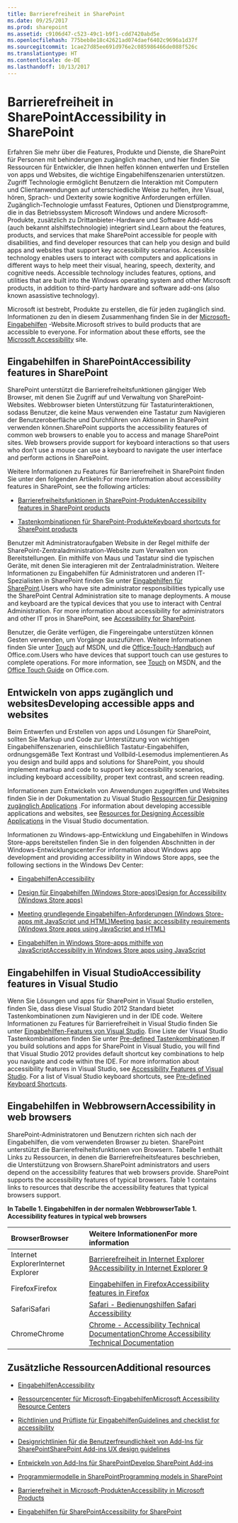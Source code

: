 ```yaml
---
title: Barrierefreiheit in SharePoint
ms.date: 09/25/2017
ms.prod: sharepoint
ms.assetid: c9106d47-c523-49c1-b9f1-cdd7420abd5e
ms.openlocfilehash: 775beb8e18c42621ad074daef6402c9696a1d37f
ms.sourcegitcommit: 1cae27d85ee691d976e2c085986466de088f526c
ms.translationtype: HT
ms.contentlocale: de-DE
ms.lasthandoff: 10/13/2017
---
```

# <a name="accessibility-in-sharepoint"></a><span data-ttu-id="3eb8a-102">Barrierefreiheit in SharePoint</span><span class="sxs-lookup"><span data-stu-id="3eb8a-102">Accessibility in SharePoint</span></span>
<span data-ttu-id="3eb8a-p101">Erfahren Sie mehr über die Features, Produkte und Dienste, die SharePoint für Personen mit behinderungen zugänglich machen, und hier finden Sie Ressourcen für Entwickler, die Ihnen helfen können entwerfen und Erstellen von apps und Websites, die wichtige Eingabehilfenszenarien unterstützen. Zugriff Technologie ermöglicht Benutzern die Interaktion mit Computern und Clientanwendungen auf unterschiedliche Weise zu helfen, ihre Visual, hören, Sprach- und Dexterity sowie kognitive Anforderungen erfüllen. Zugänglich-Technologie umfasst Features, Optionen und Dienstprogramme, die in das Betriebssystem Microsoft Windows und andere Microsoft-Produkte, zusätzlich zu Drittanbieter-Hardware und Software Add-ons (auch bekannt alshilfstechnologie) integriert sind.</span><span class="sxs-lookup"><span data-stu-id="3eb8a-p101">Learn about the features, products, and services that make SharePoint accessible for people with disabilities, and find developer resources that can help you design and build apps and websites that support key accessibility scenarios. Accessible technology enables users to interact with computers and applications in different ways to help meet their visual, hearing, speech, dexterity, and cognitive needs. Accessible technology includes features, options, and utilities that are built into the Windows operating system and other Microsoft products, in addition to third-party hardware and software add-ons (also known asassistive technology).</span></span>
  
    
    

<span data-ttu-id="3eb8a-p102">Microsoft ist bestrebt, Produkte zu erstellen, die für jeden zugänglich sind. Informationen zu den in diesem Zusammenhang finden Sie in der  [Microsoft-Eingabehilfen](http://www.microsoft.com/enable/default.aspx) -Website.</span><span class="sxs-lookup"><span data-stu-id="3eb8a-p102">Microsoft strives to build products that are accessible to everyone. For information about these efforts, see the  [Microsoft Accessibility](http://www.microsoft.com/enable/default.aspx) site.</span></span>
## <a name="accessibility-features-in-sharepoint"></a><span data-ttu-id="3eb8a-108">Eingabehilfen in SharePoint</span><span class="sxs-lookup"><span data-stu-id="3eb8a-108">Accessibility features in SharePoint</span></span>
<span data-ttu-id="3eb8a-109"><a name="bkmk_AccessibilitySP2013"> </a></span><span class="sxs-lookup"><span data-stu-id="3eb8a-109"><a name="bkmk_AccessibilitySP2013"> </a></span></span>

<span data-ttu-id="3eb8a-p103">SharePoint unterstützt die Barrierefreiheitsfunktionen gängiger Web Browser, mit denen Sie Zugriff auf und Verwaltung von SharePoint-Websites. Webbrowser bieten Unterstützung für Tastaturinteraktionen, sodass Benutzer, die keine Maus verwenden eine Tastatur zum Navigieren der Benutzeroberfläche und Durchführen von Aktionen in SharePoint verwenden können.</span><span class="sxs-lookup"><span data-stu-id="3eb8a-p103">SharePoint supports the accessibility features of common web browsers to enable you to access and manage SharePoint sites. Web browsers provide support for keyboard interactions so that users who don't use a mouse can use a keyboard to navigate the user interface and perform actions in SharePoint.</span></span>
  
    
    
<span data-ttu-id="3eb8a-112">Weitere Informationen zu Features für Barrierefreiheit in SharePoint finden Sie unter den folgenden Artikeln:</span><span class="sxs-lookup"><span data-stu-id="3eb8a-112">For more information about accessibility features in SharePoint, see the following articles:</span></span>
  
    
    

-  [<span data-ttu-id="3eb8a-113">Barrierefreiheitsfunktionen in SharePoint-Produkten</span><span class="sxs-lookup"><span data-stu-id="3eb8a-113">Accessibility features in SharePoint products</span></span>](http://office.microsoft.com/en-us/sharepoint-foundation-help/accessibility-features-in-sharepoint-products-HA102772892.aspx?CTT=1)
    
  
-  [<span data-ttu-id="3eb8a-114">Tastenkombinationen für SharePoint-Produkte</span><span class="sxs-lookup"><span data-stu-id="3eb8a-114">Keyboard shortcuts for SharePoint products</span></span>](http://office.microsoft.com/en-us/sharepoint-foundation-help/keyboard-shortcuts-for-sharepoint-products-HA102772894.aspx?CTT=5&amp;origin=HA102772892)
    
  
<span data-ttu-id="3eb8a-p104">Benutzer mit Administratoraufgaben Website in der Regel mithilfe der SharePoint-Zentraladministration-Website zum Verwalten von Bereitstellungen. Ein mithilfe von Maus und Tastatur sind die typischen Geräte, mit denen Sie interagieren mit der Zentraladministration. Weitere Informationen zu Eingabehilfen für Administratoren und anderen IT-Spezialisten in SharePoint finden Sie unter  [Eingabehilfen für SharePoint](http://technet.microsoft.com/en-us/library/jj219681.aspx).</span><span class="sxs-lookup"><span data-stu-id="3eb8a-p104">Users who have site administrator responsibilities typically use the SharePoint Central Administration site to manage deployments. A mouse and keyboard are the typical devices that you use to interact with Central Administration. For more information about accessibility for administrators and other IT pros in SharePoint, see  [Accessibility for SharePoint](http://technet.microsoft.com/en-us/library/jj219681.aspx).</span></span>
  
    
    
<span data-ttu-id="3eb8a-p105">Benutzer, die Geräte verfügen, die Fingereingabe unterstützen können Gesten verwenden, um Vorgänge auszuführen. Weitere Informationen finden Sie unter  [Touch](http://msdn.microsoft.com/en-us/library/windows/desktop/cc872774.aspx) auf MSDN, und die [Office-Touch-Handbuch](http://office.microsoft.com/en-us/support/office-touch-guide-HA102823845.aspx) auf Office.com.</span><span class="sxs-lookup"><span data-stu-id="3eb8a-p105">Users who have devices that support touch can use gestures to complete operations. For more information, see  [Touch](http://msdn.microsoft.com/en-us/library/windows/desktop/cc872774.aspx) on MSDN, and the [Office Touch Guide](http://office.microsoft.com/en-us/support/office-touch-guide-HA102823845.aspx) on Office.com.</span></span>
  
    
    

## <a name="developing-accessible-apps-and-websites"></a><span data-ttu-id="3eb8a-120">Entwickeln von apps zugänglich und websites</span><span class="sxs-lookup"><span data-stu-id="3eb8a-120">Developing accessible apps and websites</span></span>
<span data-ttu-id="3eb8a-121"><a name="bkmk_DevAccessibleApps"> </a></span><span class="sxs-lookup"><span data-stu-id="3eb8a-121"><a name="bkmk_DevAccessibleApps"> </a></span></span>

<span data-ttu-id="3eb8a-122">Beim Entwerfen und Erstellen von apps und Lösungen für SharePoint, sollten Sie Markup und Code zur Unterstützung von wichtigen Eingabehilfenszenarien, einschließlich Tastatur-Eingabehilfen, ordnungsgemäße Text Kontrast und Vollbild-Lesemodus implementieren.</span><span class="sxs-lookup"><span data-stu-id="3eb8a-122">As you design and build apps and solutions for SharePoint, you should implement markup and code to support key accessibility scenarios, including keyboard accessibility, proper text contrast, and screen reading.</span></span>
  
    
    
<span data-ttu-id="3eb8a-123">Informationen zum Entwickeln von Anwendungen zugegriffen und Websites finden Sie in der Dokumentation zu Visual Studio [Ressourcen für Designing zugänglich Applications](http://msdn.microsoft.com/library/426bf023-bb34-43c4-9edb-c307191c8170%28Office.15%29.aspx) .</span><span class="sxs-lookup"><span data-stu-id="3eb8a-123">For information about developing accessible applications and websites, see  [Resources for Designing Accessible Applications](http://msdn.microsoft.com/library/426bf023-bb34-43c4-9edb-c307191c8170%28Office.15%29.aspx) in the Visual Studio documentation.</span></span>
  
    
    
<span data-ttu-id="3eb8a-124">Informationen zu Windows-app-Entwicklung und Eingabehilfen in Windows Store-apps bereitstellen finden Sie in den folgenden Abschnitten in der Windows-Entwicklungscenter:</span><span class="sxs-lookup"><span data-stu-id="3eb8a-124">For information about Windows app development and providing accessibility in Windows Store apps, see the following sections in the Windows Dev Center:</span></span>
  
    
    

-  [<span data-ttu-id="3eb8a-125">Eingabehilfen</span><span class="sxs-lookup"><span data-stu-id="3eb8a-125">Accessibility</span></span>](http://msdn.microsoft.com/en-us/windows/bb735024.aspx)
    
  
-  [<span data-ttu-id="3eb8a-126">Design für Eingabehilfen (Windows Store-apps)</span><span class="sxs-lookup"><span data-stu-id="3eb8a-126">Design for Accessibility (Windows Store apps)</span></span>](http://msdn.microsoft.com/en-us/library/windows/apps/hh700407.aspx)
    
  
-  [<span data-ttu-id="3eb8a-127">Meeting grundlegende Eingabehilfen-Anforderungen (Windows Store-apps mit JavaScript und HTML)</span><span class="sxs-lookup"><span data-stu-id="3eb8a-127">Meeting basic accessibility requirements (Windows Store apps using JavaScript and HTML)</span></span>](http://msdn.microsoft.com/en-us/library/windows/apps/hh700338.aspx)
    
  
-  [<span data-ttu-id="3eb8a-128">Eingabehilfen in Windows Store-apps mithilfe von JavaScript</span><span class="sxs-lookup"><span data-stu-id="3eb8a-128">Accessibility in Windows Store apps using JavaScript</span></span>](http://msdn.microsoft.com/en-us/library/windows/apps/hh452702.aspx)
    
  

## <a name="accessibility-features-in-visual-studio"></a><span data-ttu-id="3eb8a-129">Eingabehilfen in Visual Studio</span><span class="sxs-lookup"><span data-stu-id="3eb8a-129">Accessibility features in Visual Studio</span></span>
<span data-ttu-id="3eb8a-130"><a name="bkmk_AccessVS"> </a></span><span class="sxs-lookup"><span data-stu-id="3eb8a-130"><a name="bkmk_AccessVS"> </a></span></span>

<span data-ttu-id="3eb8a-p106">Wenn Sie Lösungen und apps für SharePoint in Visual Studio erstellen, finden Sie, dass diese Visual Studio 2012 Standard bietet Tastenkombinationen zum Navigieren und in der IDE code. Weitere Informationen zu Features für Barrierefreiheit in Visual Studio finden Sie unter  [Eingabehilfen-Features von Visual Studio](http://msdn.microsoft.com/library/aa1ada29-4d93-4bf0-af8b-03633fcb0fba%28Office.15%29.aspx). Eine Liste der Visual Studio Tastenkombinationen finden Sie unter  [Pre-defined Tastenkombinationen](http://msdn.microsoft.com/library/c2c64648-00f8-4e48-a8a0-96c67cfd968c%28Office.15%29.aspx).</span><span class="sxs-lookup"><span data-stu-id="3eb8a-p106">If you build solutions and apps for SharePoint in Visual Studio, you will find that Visual Studio 2012 provides default shortcut key combinations to help you navigate and code within the IDE. For more information about accessibility features in Visual Studio, see  [Accessibility Features of Visual Studio](http://msdn.microsoft.com/library/aa1ada29-4d93-4bf0-af8b-03633fcb0fba%28Office.15%29.aspx). For a list of Visual Studio keyboard shortcuts, see  [Pre-defined Keyboard Shortcuts](http://msdn.microsoft.com/library/c2c64648-00f8-4e48-a8a0-96c67cfd968c%28Office.15%29.aspx).</span></span>
  
    
    

## <a name="accessibility-in-web-browsers"></a><span data-ttu-id="3eb8a-134">Eingabehilfen in Webbrowsern</span><span class="sxs-lookup"><span data-stu-id="3eb8a-134">Accessibility in web browsers</span></span>
<span data-ttu-id="3eb8a-135"><a name="bkmk_AccessBrowsers"> </a></span><span class="sxs-lookup"><span data-stu-id="3eb8a-135"><a name="bkmk_AccessBrowsers"> </a></span></span>

<span data-ttu-id="3eb8a-p107">SharePoint-Administratoren und Benutzern richten sich nach der Eingabehilfen, die vom verwendeten Browser zu bieten. SharePoint unterstützt die Barrierefreiheitsfunktionen von Browsern. Tabelle 1 enthält Links zu Ressourcen, in denen die Barrierefreiheitsfeatures beschrieben, die Unterstützung von Browsern.</span><span class="sxs-lookup"><span data-stu-id="3eb8a-p107">SharePoint administrators and users depend on the accessibility features that web browsers provide. SharePoint supports the accessibility features of typical browsers. Table 1 contains links to resources that describe the accessibility features that typical browsers support.</span></span>
  
    
    

<span data-ttu-id="3eb8a-139">**In Tabelle 1. Eingabehilfen in der normalen Webbrowser**</span><span class="sxs-lookup"><span data-stu-id="3eb8a-139">**Table 1. Accessibility features in typical web browsers**</span></span>


|<span data-ttu-id="3eb8a-140">**Browser**</span><span class="sxs-lookup"><span data-stu-id="3eb8a-140">**Browser**</span></span>|<span data-ttu-id="3eb8a-141">**Weitere Informationen**</span><span class="sxs-lookup"><span data-stu-id="3eb8a-141">**For more information**</span></span>|
|:-----|:-----|
|<span data-ttu-id="3eb8a-142">Internet Explorer</span><span class="sxs-lookup"><span data-stu-id="3eb8a-142">Internet Explorer</span></span>  <br/> | [<span data-ttu-id="3eb8a-143">Barrierefreiheit in Internet Explorer 9</span><span class="sxs-lookup"><span data-stu-id="3eb8a-143">Accessibility in Internet Explorer 9</span></span>](http://www.microsoft.com/enable/products/ie9/default.aspx) <br/> |
|<span data-ttu-id="3eb8a-144">Firefox</span><span class="sxs-lookup"><span data-stu-id="3eb8a-144">Firefox</span></span>  <br/> | [<span data-ttu-id="3eb8a-145">Eingabehilfen in Firefox</span><span class="sxs-lookup"><span data-stu-id="3eb8a-145">Accessibility features in Firefox</span></span>](http://go.microsoft.com/fwlink/p/?LinkId=275209) <br/> |
|<span data-ttu-id="3eb8a-146">Safari</span><span class="sxs-lookup"><span data-stu-id="3eb8a-146">Safari</span></span>  <br/> | [<span data-ttu-id="3eb8a-147">Safari - Bedienungshilfen </span><span class="sxs-lookup"><span data-stu-id="3eb8a-147">Safari Accessibility</span></span>](http://go.microsoft.com/fwlink/p/?LinkId=275210) <br/> |
|<span data-ttu-id="3eb8a-148">Chrome</span><span class="sxs-lookup"><span data-stu-id="3eb8a-148">Chrome</span></span>  <br/> | [<span data-ttu-id="3eb8a-149">Chrome - Accessibility Technical Documentation</span><span class="sxs-lookup"><span data-stu-id="3eb8a-149">Chrome Accessibility Technical Documentation</span></span>](http://go.microsoft.com/fwlink/p/?LinkId=275211) <br/> |
   

## <a name="additional-resources"></a><span data-ttu-id="3eb8a-150">Zusätzliche Ressourcen</span><span class="sxs-lookup"><span data-stu-id="3eb8a-150">Additional resources</span></span>
<span data-ttu-id="3eb8a-151"><a name="bk_addresources"> </a></span><span class="sxs-lookup"><span data-stu-id="3eb8a-151"><a name="bk_addresources"> </a></span></span>


-  [<span data-ttu-id="3eb8a-152">Eingabehilfen</span><span class="sxs-lookup"><span data-stu-id="3eb8a-152">Accessibility</span></span>](http://msdn.microsoft.com/en-us/windows/bb735024.aspx)
    
  
-  [<span data-ttu-id="3eb8a-153">Ressourcencenter für Microsoft-Eingabehilfen</span><span class="sxs-lookup"><span data-stu-id="3eb8a-153">Microsoft Accessibility Resource Centers</span></span>](http://www.microsoft.com/enable/centers/)
    
  
-  [<span data-ttu-id="3eb8a-154">Richtlinien und Prüfliste für Eingabehilfen</span><span class="sxs-lookup"><span data-stu-id="3eb8a-154">Guidelines and checklist for accessibility</span></span>](http://msdn.microsoft.com/en-us/library/windows/apps/hh700325.aspx)
    
  
-  [<span data-ttu-id="3eb8a-155">Designrichtlinien für die Benutzerfreundlichkeit von Add-Ins für SharePoint</span><span class="sxs-lookup"><span data-stu-id="3eb8a-155">SharePoint Add-ins UX design guidelines</span></span>](http://msdn.microsoft.com/library/a4a8f53c-27d7-43dc-b6db-aa7b1f1c7d45%28Office.15%29.aspx)
    
  
-  [<span data-ttu-id="3eb8a-156">Entwickeln von Add-Ins für SharePoint</span><span class="sxs-lookup"><span data-stu-id="3eb8a-156">Develop SharePoint Add-ins</span></span>](../sp-add-ins/sharepoint-add-ins.md)
    
  
-  [<span data-ttu-id="3eb8a-157">Programmiermodelle in SharePoint</span><span class="sxs-lookup"><span data-stu-id="3eb8a-157">Programming models in SharePoint</span></span>](programming-models-in-sharepoint.md)
    
  
-  [<span data-ttu-id="3eb8a-158">Barrierefreiheit in Microsoft-Produkten</span><span class="sxs-lookup"><span data-stu-id="3eb8a-158">Accessibility in Microsoft Products</span></span>](http://www.microsoft.com/enable/products/default.aspx)
    
  
-  [<span data-ttu-id="3eb8a-159">Eingabehilfen für SharePoint</span><span class="sxs-lookup"><span data-stu-id="3eb8a-159">Accessibility for SharePoint</span></span>](http://technet.microsoft.com/en-us/library/jj219681.aspx)
    
  


